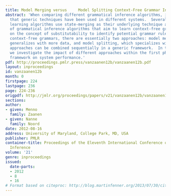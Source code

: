 ```yaml
---
title: Model Merging versus     Model Splitting Context-Free Grammar Induction
abstract: 'When comparing different grammatical inference algorithms, it becomes evident
  that generic techniques have been used in different systems.  Several finite-state
  learning algorithms use state-merging as their underlying technique and a collection
  of grammatical inference algorithms that aim to learn context-free grammars build
  on the concept of substitutability to identify potential grammar rules. When learning
  context-free grammars, there are essentially two approaches: model merging, which
  generalizes with more data, and model splitting, which specializes with more data.  Both
  approaches can be combined sequentially in a generic framework.  In this article,
  we investigate the impact of different approaches within the first phase of the
  framework on system performance.'
pdf: http://proceedings.pmlr.press/vanzaanen12b/vanzaanen12b.pdf
layout: inproceedings
id: vanzaanen12b
month: 0
firstpage: 224
lastpage: 236
page: 224-236
origpdf: http://jmlr.org/proceedings/papers/v21/vanzaanen12b/vanzaanen12b.pdf
sections: 
author:
- given: Menno
  family: Zaanen
- given: Nanne
  family: Noord
date: 2012-08-16
address: University of Maryland, College Park, MD, USA
publisher: PMLR
container-title: Proceedings of the Eleventh International Conference on Grammatical
  Inference
volume: '21'
genre: inproceedings
issued:
  date-parts:
  - 2012
  - 8
  - 16
# Format based on citeproc: http://blog.martinfenner.org/2013/07/30/citeproc-yaml-for-bibliographies/
---
```

